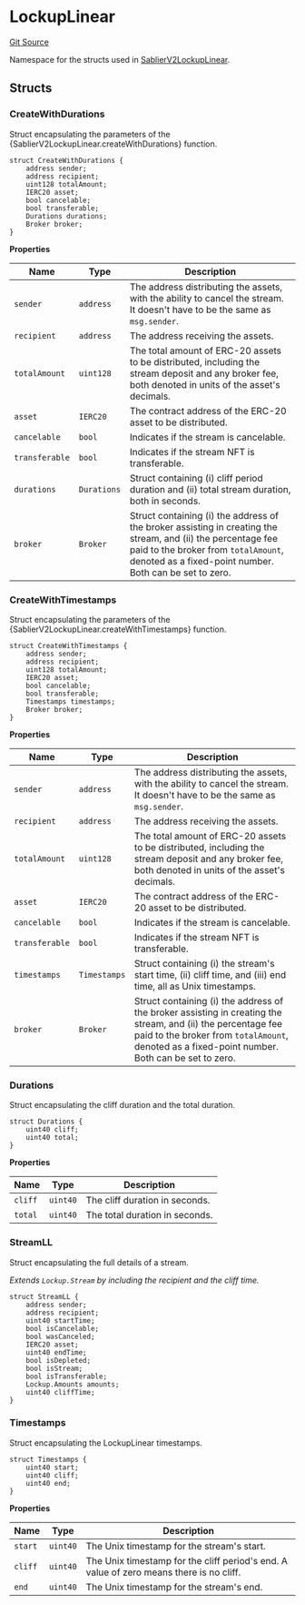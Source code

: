 # LockupLinear

[Git Source](https://github.com/sablier-labs/v2-core/blob/36b49d3bf2a396d19083d28247e8e03d7a3a2ee1/src/types/DataTypes.sol)

Namespace for the structs used in [SablierV2LockupLinear](docs/reference/lockup/core/contract.SablierV2LockupLinear.md).

## Structs

### CreateWithDurations

Struct encapsulating the parameters of the {SablierV2LockupLinear.createWithDurations} function.

```solidity
struct CreateWithDurations {
    address sender;
    address recipient;
    uint128 totalAmount;
    IERC20 asset;
    bool cancelable;
    bool transferable;
    Durations durations;
    Broker broker;
}
```

**Properties**

| Name           | Type        | Description                                                                                                                                                                                                    |
| -------------- | ----------- | -------------------------------------------------------------------------------------------------------------------------------------------------------------------------------------------------------------- |
| `sender`       | `address`   | The address distributing the assets, with the ability to cancel the stream. It doesn't have to be the same as `msg.sender`.                                                                                    |
| `recipient`    | `address`   | The address receiving the assets.                                                                                                                                                                              |
| `totalAmount`  | `uint128`   | The total amount of ERC-20 assets to be distributed, including the stream deposit and any broker fee, both denoted in units of the asset's decimals.                                                           |
| `asset`        | `IERC20`    | The contract address of the ERC-20 asset to be distributed.                                                                                                                                                    |
| `cancelable`   | `bool`      | Indicates if the stream is cancelable.                                                                                                                                                                         |
| `transferable` | `bool`      | Indicates if the stream NFT is transferable.                                                                                                                                                                   |
| `durations`    | `Durations` | Struct containing (i) cliff period duration and (ii) total stream duration, both in seconds.                                                                                                                   |
| `broker`       | `Broker`    | Struct containing (i) the address of the broker assisting in creating the stream, and (ii) the percentage fee paid to the broker from `totalAmount`, denoted as a fixed-point number. Both can be set to zero. |

### CreateWithTimestamps

Struct encapsulating the parameters of the {SablierV2LockupLinear.createWithTimestamps} function.

```solidity
struct CreateWithTimestamps {
    address sender;
    address recipient;
    uint128 totalAmount;
    IERC20 asset;
    bool cancelable;
    bool transferable;
    Timestamps timestamps;
    Broker broker;
}
```

**Properties**

| Name           | Type         | Description                                                                                                                                                                                                    |
| -------------- | ------------ | -------------------------------------------------------------------------------------------------------------------------------------------------------------------------------------------------------------- |
| `sender`       | `address`    | The address distributing the assets, with the ability to cancel the stream. It doesn't have to be the same as `msg.sender`.                                                                                    |
| `recipient`    | `address`    | The address receiving the assets.                                                                                                                                                                              |
| `totalAmount`  | `uint128`    | The total amount of ERC-20 assets to be distributed, including the stream deposit and any broker fee, both denoted in units of the asset's decimals.                                                           |
| `asset`        | `IERC20`     | The contract address of the ERC-20 asset to be distributed.                                                                                                                                                    |
| `cancelable`   | `bool`       | Indicates if the stream is cancelable.                                                                                                                                                                         |
| `transferable` | `bool`       | Indicates if the stream NFT is transferable.                                                                                                                                                                   |
| `timestamps`   | `Timestamps` | Struct containing (i) the stream's start time, (ii) cliff time, and (iii) end time, all as Unix timestamps.                                                                                                    |
| `broker`       | `Broker`     | Struct containing (i) the address of the broker assisting in creating the stream, and (ii) the percentage fee paid to the broker from `totalAmount`, denoted as a fixed-point number. Both can be set to zero. |

### Durations

Struct encapsulating the cliff duration and the total duration.

```solidity
struct Durations {
    uint40 cliff;
    uint40 total;
}
```

**Properties**

| Name    | Type     | Description                    |
| ------- | -------- | ------------------------------ |
| `cliff` | `uint40` | The cliff duration in seconds. |
| `total` | `uint40` | The total duration in seconds. |

### StreamLL

Struct encapsulating the full details of a stream.

_Extends `Lockup.Stream` by including the recipient and the cliff time._

```solidity
struct StreamLL {
    address sender;
    address recipient;
    uint40 startTime;
    bool isCancelable;
    bool wasCanceled;
    IERC20 asset;
    uint40 endTime;
    bool isDepleted;
    bool isStream;
    bool isTransferable;
    Lockup.Amounts amounts;
    uint40 cliffTime;
}
```

### Timestamps

Struct encapsulating the LockupLinear timestamps.

```solidity
struct Timestamps {
    uint40 start;
    uint40 cliff;
    uint40 end;
}
```

**Properties**

| Name    | Type     | Description                                                                             |
| ------- | -------- | --------------------------------------------------------------------------------------- |
| `start` | `uint40` | The Unix timestamp for the stream's start.                                              |
| `cliff` | `uint40` | The Unix timestamp for the cliff period's end. A value of zero means there is no cliff. |
| `end`   | `uint40` | The Unix timestamp for the stream's end.                                                |

